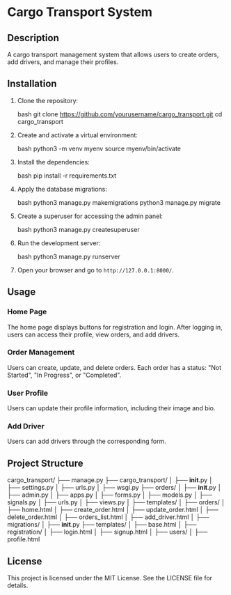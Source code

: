 # Cargo Transport System

## Description

A cargo transport management system that allows users to create orders, add drivers, and manage their profiles.

## Installation

1. Clone the repository:

   bash
   git clone https://github.com/yourusername/cargo_transport.git
   cd cargo_transport


2. Create and activate a virtual environment:

   bash
   python3 -m venv myenv
   source myenv/bin/activate
   

3. Install the dependencies:

   bash
   pip install -r requirements.txt

4. Apply the database migrations:

   bash
   python3 manage.py makemigrations
   python3 manage.py migrate

5. Create a superuser for accessing the admin panel:

   bash
   python3 manage.py createsuperuser

6. Run the development server:

   bash
   python3 manage.py runserver

7. Open your browser and go to `http://127.0.0.1:8000/`.

## Usage

### Home Page

The home page displays buttons for registration and login. After logging in, users can access their profile, view orders, and add drivers.

### Order Management

Users can create, update, and delete orders. Each order has a status: "Not Started", "In Progress", or "Completed".

### User Profile

Users can update their profile information, including their image and bio.

### Add Driver

Users can add drivers through the corresponding form.

## Project Structure

cargo_transport/
├── manage.py
├── cargo_transport/
│   ├── __init__.py
│   ├── settings.py
│   ├── urls.py
│   ├── wsgi.py
├── orders/
│   ├── __init__.py
│   ├── admin.py
│   ├── apps.py
│   ├── forms.py
│   ├── models.py
│   ├── signals.py
│   ├── urls.py
│   ├── views.py
│   ├── templates/
│       ├── orders/
│           ├── home.html
│           ├── create_order.html
│           ├── update_order.html
│           ├── delete_order.html
│           ├── orders_list.html
│           ├── add_driver.html
│   ├── migrations/
│       ├── __init__.py
├── templates/
│   ├── base.html
│   ├── registration/
│       ├── login.html
│       ├── signup.html
│   ├── users/
│       ├── profile.html


## License

This project is licensed under the MIT License. See the LICENSE file for details.
